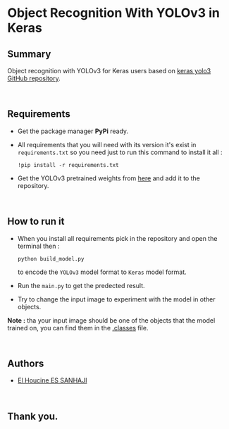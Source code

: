 # Object Recognition With YOLOv3 in Keras

## Summary

Object recognition with YOLOv3 for Keras users based on [keras yolo3 GitHub repository](https://github.com/experiencor/keras-yolo3).

<br>

## Requirements

- Get the package manager **PyPi** ready.

- All requirements that you will need with its version it's exist in `requirements.txt` so you need just to run this command to install it all :


   ```
   !pip install -r requirements.txt
   ```

- Get the YOLOv3 pretrained weights from [here](https://pjreddie.com/media/files/yolov3.weights) and add it to the repository.


<br>

## How to run it

- When you install all requirements pick in the repository and open the terminal then :

   ```
   python build_model.py
   ```
   to encode the `YOLOv3` model format to `Keras` model format.

- Run the `main.py` to get the predected result.

- Try to change the input image to experiment with the model in other objects.

**Note :** tha your input image should be one of the objects that the model trained on, you can find them in the [.classes](/.classes) file.



<br>

## Authors

* [El Houcine ES SANHAJI](https://www.linkedin.com/in/essanhaji/)

<br>

## Thank you.